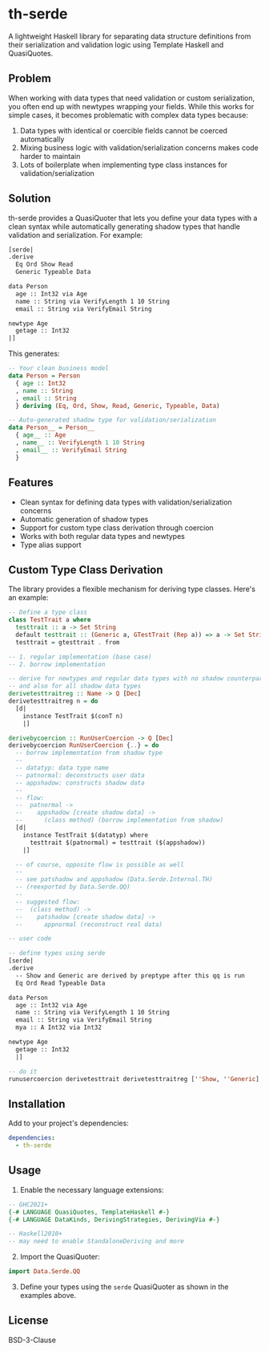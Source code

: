 # th-serde

A lightweight Haskell library for separating data structure definitions from their serialization and validation logic using Template Haskell and QuasiQuotes.

## Problem

When working with data types that need validation or custom serialization, you often end up with newtypes wrapping your fields. While this works for simple cases, it becomes problematic with complex data types because:

1. Data types with identical or coercible fields cannot be coerced automatically
2. Mixing business logic with validation/serialization concerns makes code harder to maintain
3. Lots of boilerplate when implementing type class instances for validation/serialization

## Solution

th-serde provides a QuasiQuoter that lets you define your data types with a clean syntax while automatically generating shadow types that handle validation and serialization. For example:

```haskell
[serde|
.derive
  Eq Ord Show Read
  Generic Typeable Data

data Person
  age :: Int32 via Age
  name :: String via VerifyLength 1 10 String
  email :: String via VerifyEmail String

newtype Age
  getage :: Int32
|]
```

This generates:

```haskell
-- Your clean business model
data Person = Person
  { age :: Int32
  , name :: String
  , email :: String
  } deriving (Eq, Ord, Show, Read, Generic, Typeable, Data)

-- Auto-generated shadow type for validation/serialization
data Person__ = Person__
  { age__ :: Age
  , name__ :: VerifyLength 1 10 String
  , email__ :: VerifyEmail String
  }
```

## Features

- Clean syntax for defining data types with validation/serialization concerns
- Automatic generation of shadow types
- Support for custom type class derivation through coercion
- Works with both regular data types and newtypes
- Type alias support

## Custom Type Class Derivation

The library provides a flexible mechanism for deriving type classes. Here's an example:

```haskell
-- Define a type class
class TestTrait a where
  testtrait :: a -> Set String
  default testtrait :: (Generic a, GTestTrait (Rep a)) => a -> Set String
  testtrait = gtesttrait . from

-- 1. regular implementation (base case)
-- 2. borrow implementation

-- derive for newtypes and regular data types with no shadow counterpart
-- and also for all shadow data types
derivetesttraitreg :: Name -> Q [Dec]
derivetesttraitreg n = do
  [d|
    instance TestTrait $(conT n)
    |]

derivebycoercion :: RunUserCoercion -> Q [Dec]
derivebycoercion RunUserCoercion {..} = do
  -- borrow implementation from shadow type
  -- 
  -- datatyp: data type name
  -- patnormal: deconstructs user data
  -- appshadow: constructs shadow data
  --
  -- flow:
  --  patnormal ->
  --    appshadow [create shadow data] ->
  --      (class method) (borrow implementation from shadow)
  [d|
    instance TestTrait $(datatyp) where
      testtrait $(patnormal) = testtrait ($(appshadow))
    |]

  -- of course, opposite flow is possible as well
  --
  -- see patshadow and appshadow (Data.Serde.Internal.TH)
  -- (reexported by Data.Serde.QQ)
  --
  -- suggested flow:
  --  (class method) ->
  --    patshadow [create shadow data] ->
  --      appnormal (reconstruct real data)

-- user code

-- define types using serde
[serde|
.derive
  -- Show and Generic are derived by preptype after this qq is run
  Eq Ord Read Typeable Data

data Person
  age :: Int32 via Age
  name :: String via VerifyLength 1 10 String
  email :: String via VerifyEmail String
  mya :: A Int32 via Int32

newtype Age
  getage :: Int32
  |]

-- do it
runusercoercion derivetesttrait derivetesttraitreg [''Show, ''Generic]
```

## Installation

Add to your project's dependencies:

```yaml
dependencies:
  - th-serde
```

## Usage

1. Enable the necessary language extensions:

```haskell
-- GHC2021+
{-# LANGUAGE QuasiQuotes, TemplateHaskell #-}
{-# LANGUAGE DataKinds, DerivingStrategies, DerivingVia #-}

-- Haskell2010+
-- may need to enable StandaloneDeriving and more
```

2. Import the QuasiQuoter:

```haskell
import Data.Serde.QQ
```

3. Define your types using the `serde` QuasiQuoter as shown in the examples above.

## License

BSD-3-Clause
